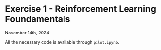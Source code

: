 # Exercise 1 - Reinforcement Learning Foundamentals

November 14th, 2024

All the necessary code is available through ```pilot.ipynb```.
